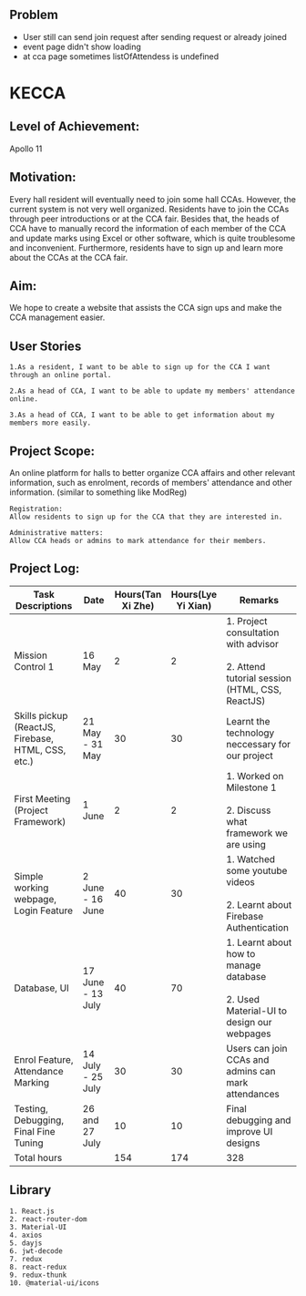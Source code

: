 ## Problem

- User still can send join request after sending request or already joined
- event page didn't show loading
- at cca page sometimes listOfAttendess is undefined

# KECCA

## Level of Achievement:

Apollo 11

## Motivation:

Every hall resident will eventually need to join some hall CCAs. However, the current system is not very well organized. Residents have to join the CCAs through peer introductions or at the CCA fair. Besides that, the heads of CCA have to manually record the information of each member of the CCA and update marks using Excel or other software, which is quite troublesome and inconvenient. Furthermore, residents have to sign up and learn more about the CCAs at the CCA fair.

## Aim:

We hope to create a website that assists the CCA sign ups and make the CCA management easier.

## User Stories

    1.As a resident, I want to be able to sign up for the CCA I want through an online portal.

    2.As a head of CCA, I want to be able to update my members' attendance online.

    3.As a head of CCA, I want to be able to get information about my members more easily.

## Project Scope:

An online platform for halls to better organize CCA affairs and other relevant information, such as enrolment, records of members' attendance and other information. (similar to something like ModReg)

    Registration:
    Allow residents to sign up for the CCA that they are interested in.

    Administrative matters:
    Allow CCA heads or admins to mark attendance for their members.

## Project Log:

| Task Descriptions                                  | Date              | Hours(Tan Xi Zhe) | Hours(Lye Yi Xian) | Remarks                                                                                       |
| -------------------------------------------------- | ----------------- | ----------------- | ------------------ | --------------------------------------------------------------------------------------------- |
| Mission Control 1                                  | 16 May            | 2                 | 2                  | 1. Project consultation with advisor<br/><br/>2. Attend tutorial session (HTML, CSS, ReactJS) |
| Skills pickup (ReactJS, Firebase, HTML, CSS, etc.) | 21 May - 31 May   | 30                | 30                 | Learnt the technology neccessary for our project                                              |
| First Meeting (Project Framework)                  | 1 June            | 2                 | 2                  | 1. Worked on Milestone 1<br/><br/>2. Discuss what framework we are using                      |
| Simple working webpage, Login Feature              | 2 June - 16 June  | 40                | 30                 | 1. Watched some youtube videos<br/><br/>2. Learnt about Firebase Authentication               |
| Database, UI                                       | 17 June - 13 July | 40                | 70                 | 1. Learnt about how to manage database<br/><br/>2. Used Material-UI to design our webpages    |
| Enrol Feature, Attendance Marking                  | 14 July - 25 July | 30                | 30                 | Users can join CCAs and admins can mark attendances                                           |
| Testing, Debugging, Final Fine Tuning              | 26 and 27 July    | 10                | 10                 | Final debugging and improve UI designs                                                        |
| Total hours                                        |                   | 154               | 174                | 328                                                                                           |

## Library

    1. React.js
    2. react-router-dom
    3. Material-UI
    4. axios
    5. dayjs
    6. jwt-decode
    7. redux
    8. react-redux
    9. redux-thunk
    10. @material-ui/icons
